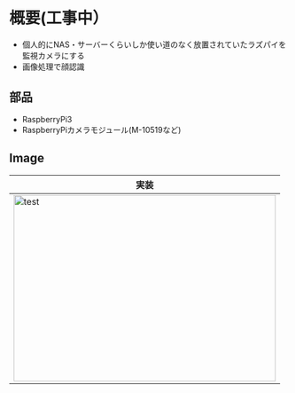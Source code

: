 # 概要(工事中）
* 個人的にNAS・サーバーくらいしか使い道のなく放置されていたラズパイを監視カメラにする
* 画像処理で顔認識

## 部品
* RaspberryPi3
* RaspberryPiカメラモジュール(M-10519など)


## Image
|実装|
|---|
|<img src="" alt="test" title="test" width="473" height="336">|

